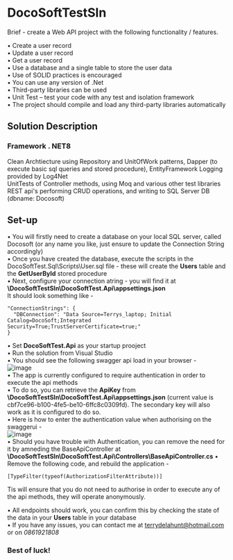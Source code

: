 # DocoSoftTestSln

Brief - create a Web API project with the following functionality / features.

• Create a user record  
• Update a user record  
• Get a user record  
• Use a database and a single table to store the user data  
• Use of SOLID practices is encouraged  
• You can use any version of .Net  
• Third-party libraries can be used  
• Unit Test – test your code with any test and isolation framework  
• The project should compile and load any third-party libraries
automatically  

## Solution Description 
### Framework . NET8

Clean Archtiecture using Repository and UnitOfWork patterns, Dapper (to execute basic sql queries and stored procedure), EntityFramework
Logging provided by Log4Net  
UnitTests of Controller methods, using Moq and various other test libraries  
REST api's performing CRUD operations, and writing to SQL Server DB (dbname: Docosoft)  

## Set-up  
• You will firstly need to create a database on your local SQL server, called Docosoft (or any name you like, just ensure to update the Connection String accordingly)  
• Once you have created the database, execute the scripts in the DocoSoftTest.Sql\Scripts\User.sql file - these will create the **Users** table and the **GetUserById** stored procedure  
• Next, configure your connection atring - you will find it at **\DocoSoftTestSln\DocoSoftTest.Api\appsettings.json**  
It should look something like -  
```
"ConnectionStrings": {
  "DBConnection": "Data Source=Terrys_laptop; Initial Catalog=DocoSoft;Integrated Security=True;TrustServerCertificate=true;"
}  
```

• Set **DocoSoftTest.Api** as your startup prooject  
• Run the solution from Visual Studio  
• You should see the following swagger api load in your browser -  
![image](https://github.com/user-attachments/assets/7159d6e1-d6c2-45a0-8f39-26784a11b975)  
• The app is currently configured to require authentication in order to execute the api methods  
• To do so, you can retrieve the **ApiKey** from **\DocoSoftTestSln\DocoSoftTest.Api\appsettings.json** (current value is cbf7ce96-b100-4fe5-be10-6ffc8c0309fd). The secondary key will also work as it is configured to do so.  
• Here is how to enter the authentication value when authorising on the swaggerui -  
![image](https://github.com/user-attachments/assets/8335ee83-6069-4d87-ba1b-ef82ea2ca91b)  
• Should you have trouble with Authentication, you can remove the need for it by amneding the BaseApiController at **\DocoSoftTestSln\DocoSoftTest.Api\Controllers\BaseApiController.cs**
• Remove the following code, and rebuild the application -  
```  
[TypeFilter(typeof(AuthorizationFilterAttribute))]  
```  
Tis will ensure that you do not need to authorise in order to execute any of the api methods, they will operate anonymously.

• All endpoints should work, you can confirm this by checking the state of the data in your **Users** table in your database  
• If you have any issues, you can contact me at <ins>terrydelahunt@hotmail.com </ins> or on  _0861921808_  

### Best of luck!
   
 


